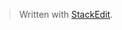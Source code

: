 


> Written with [StackEdit](https://stackedit.io/).
<!--stackedit_data:
eyJoaXN0b3J5IjpbNzMwOTk4MTE2LDE4NzgzNDExNjYsNzMwOT
k4MTE2XX0=
-->